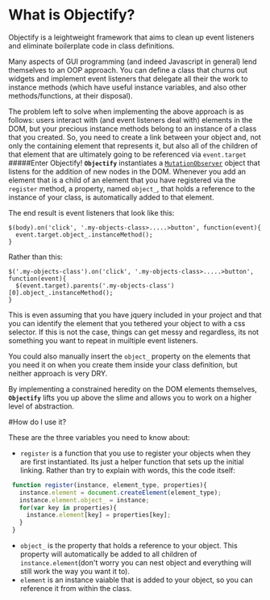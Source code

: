 # What is Objectify?
Objectify is a leightweight framework that aims to clean up event listeners and eliminate boilerplate code in class definitions. 

Many aspects of GUI programming (and indeed Javascript in general) lend themselves to an OOP approach. You can define a class that churns out widgets and implement event listeners that delegate all their the work to instance methods (which have useful instance variables, and also other methods/functions, at their disposal).

The problem left to solve when implementing the above approach is as follows: users interact with (and event listeners deal with) elements in the DOM, but your precious instance methods belong to an instance of a class that you created.  So, you need to create a link between your object and, not only the containing element that represents it, but also all of the children of that element that are ultimately going to be referenced via `event.target` 
#####Enter Objectify!
**`Objectify`** instantiates a [`MutationObserver`](https://developer.mozilla.org/en-US/docs/Web/API/MutationObserver) object that listens for the addition of new nodes in the DOM. Whenever you add an element that is a child of an element that you have registered via the `register` method, a property, named `object_`, that holds a reference to the instance of your class, is automatically added to that element. 

The end result is event listeners that look like this:

```
$(body).on('click', '.my-objects-class>.....>button', function(event){
  event.target.object_.instanceMethod();
}
```
Rather than this:

```
$('.my-objects-class').on('click', '.my-objects-class>.....>button', function(event){
  $(event.target).parents('.my-objects-class')[0].object_.instanceMethod();
}
```

This is even assuming that you have jquery included in your project and that you can identify the element that you tethered your object to with a css selector. If this is not the case, things can get messy and regardless, its not something you want to repeat in muiltiple event listeners. 

You could also manually insert the `object_` property on the elements that you need it on when you create them inside your class definition, but neither approach is very DRY.

By implementing a constrained heredity on the DOM elements themselves, **`Objectify`** lifts you up above the slime and allows you to work on a higher level of abstraction.  

#How do I use it? 

These are the three variables you need to know about:
 - `register` is a function that you use to register your objects when they are first instantiated. Its just a helper function that sets up the initial linking. Rather than try to explain with words, this the code itself:

 ```javascript
  function register(instance, element_type, properties){  
    instance.element = document.createElement(element_type);
    instance.element.object_ = instance;
    for(var key in properties){
      instance.element[key] = properties[key];
    }
  }
```

 - `object_` is the property that holds a reference to your object. This property will automatically be added to all children of `instance.element`(don't worry you can nest object and everything will still work the way you want it to).
 - `element` is an instance vaiable that is added to your object, so you can reference it from within the class.  
 
